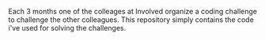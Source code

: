 Each 3 months one of the colleages at Involved organize a coding challenge to challenge the other colleagues. This repository simply contains the code i've used for solving the challenges.

